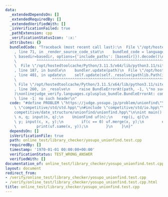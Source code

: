 ```yaml
---
data:
  _extendedDependsOn: []
  _extendedRequiredBy: []
  _extendedVerifiedWith: []
  _isVerificationFailed: true
  _pathExtension: cpp
  _verificationStatusIcon: ':x:'
  attributes: {}
  bundledCode: "Traceback (most recent call last):\n  File \"/opt/hostedtoolcache/Python/3.11.5/x64/lib/python3.11/site-packages/onlinejudge_verify/documentation/build.py\"\
    , line 71, in _render_source_code_stat\n    bundled_code = language.bundle(stat.path,\
    \ basedir=basedir, options={'include_paths': [basedir]}).decode()\n          \
    \         ^^^^^^^^^^^^^^^^^^^^^^^^^^^^^^^^^^^^^^^^^^^^^^^^^^^^^^^^^^^^^^^^^^^^^^^^^^^^^^^^^\n\
    \  File \"/opt/hostedtoolcache/Python/3.11.5/x64/lib/python3.11/site-packages/onlinejudge_verify/languages/cplusplus.py\"\
    , line 187, in bundle\n    bundler.update(path)\n  File \"/opt/hostedtoolcache/Python/3.11.5/x64/lib/python3.11/site-packages/onlinejudge_verify/languages/cplusplus_bundle.py\"\
    , line 401, in update\n    self.update(self._resolve(pathlib.Path(included), included_from=path))\n\
    \                ^^^^^^^^^^^^^^^^^^^^^^^^^^^^^^^^^^^^^^^^^^^^^^^^^^^^^^^^^\n \
    \ File \"/opt/hostedtoolcache/Python/3.11.5/x64/lib/python3.11/site-packages/onlinejudge_verify/languages/cplusplus_bundle.py\"\
    , line 260, in _resolve\n    raise BundleErrorAt(path, -1, \"no such header\"\
    )\nonlinejudge_verify.languages.cplusplus_bundle.BundleErrorAt: competitive/date_structure/unionfind/unionfind.hpp:\
    \ line -1: no such header\n"
  code: "#define PROBLEM \"https://judge.yosupo.jp/problem/unionfind\"\n\n#include\
    \ \"competitive/std/std.hpp\"\n#include \"competitive/std/io.hpp\"\n#include \"\
    competitive/date_structure/unionfind/unionfind.hpp\"\n\nint main() {\n    int\
    \ n, q; input(n, q);\n    UnionFind uf(n);\n    rep(i, q){\n        int c, x,\
    \ y; input(c, x, y);\n        if(c == 0) uf.merge(x, y);\n        else {\n   \
    \         print(uf.same(x, y));\n        }\n    }\n}"
  dependsOn: []
  isVerificationFile: true
  path: online_test/library_checker/yosupo_unionfind.test.cpp
  requiredBy: []
  timestamp: '1970-01-01 00:00:00+00:00'
  verificationStatus: TEST_WRONG_ANSWER
  verifiedWith: []
documentation_of: online_test/library_checker/yosupo_unionfind.test.cpp
layout: document
redirect_from:
- /verify/online_test/library_checker/yosupo_unionfind.test.cpp
- /verify/online_test/library_checker/yosupo_unionfind.test.cpp.html
title: online_test/library_checker/yosupo_unionfind.test.cpp
---
```

